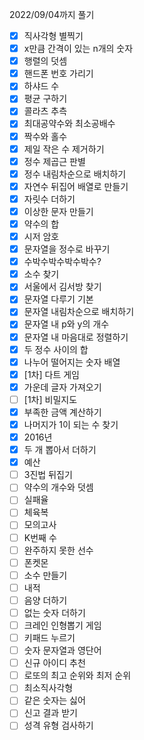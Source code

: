 2022/09/04까지 풀기
- [x] 직사각형 별찍기
- [x] x만큼 간격이 있는 n개의 숫자
- [x] 행렬의 덧셈
- [x] 핸드폰 번호 가리기
- [x] 하샤드 수
- [x] 평균 구하기
- [x] 콜라츠 추측
- [x] 최대공약수와 최소공배수
- [x] 짝수와 홀수
- [x] 제일 작은 수 제거하기
- [x] 정수 제곱근 판별
- [x] 정수 내림차순으로 배치하기
- [x] 자연수 뒤집어 배열로 만들기
- [x] 자릿수 더하기
- [x] 이상한 문자 만들기
- [x] 약수의 합
- [x] 시저 암호
- [x] 문자열을 정수로 바꾸기
- [x] 수박수박수박수박수?
- [x] 소수 찾기
- [x] 서울에서 김서방 찾기
- [x] 문자열 다루기 기본
- [x] 문자열 내림차순으로 배치하기
- [x] 문자열 내 p와 y의 개수
- [x] 문자열 내 마음대로 정렬하기
- [x] 두 정수 사이의 합
- [x] 나누어 떨어지는 숫자 배열
- [x] [1차] 다트 게임
- [x] 가운데 글자 가져오기
- [ ] [1차] 비밀지도
- [x] 부족한 금액 계산하기
- [x] 나머지가 1이 되는 수 찾기
- [x] 2016년
- [x] 두 개 뽑아서 더하기
- [x] 예산
- [ ] 3진법 뒤집기
- [ ] 약수의 개수와 덧셈
- [ ] 실패율
- [ ] 체육복
- [ ] 모의고사
- [ ] K번째 수
- [ ] 완주하지 못한 선수
- [ ] 폰켓몬
- [ ] 소수 만들기
- [ ] 내적
- [ ] 음양 더하기
- [ ] 없는 숫자 더하기
- [ ] 크레인 인형뽑기 게임
- [ ] 키패드 누르기
- [ ] 숫자 문자열과 영단어
- [ ] 신규 아이디 추천
- [ ] 로또의 최고 순위와 최저 순위
- [ ] 최소직사각형
- [ ] 같은 숫자는 싫어
- [ ] 신고 결과 받기
- [ ] 성격 유형 검사하기